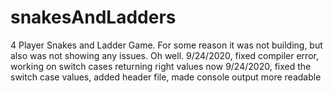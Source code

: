 # snakesAndLadders
4 Player Snakes and Ladder Game.
For some reason it was not building, but also was not showing any issues. Oh well.
9/24/2020, fixed compiler error, working on switch cases returning right values now
9/24/2020, fixed the switch case values, added header file, made console output more readable